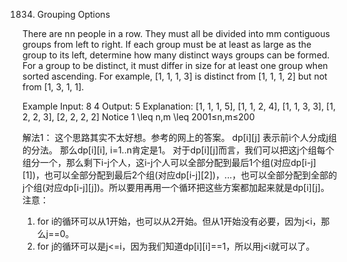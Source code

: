 1834. Grouping Options

There are nn people in a row. They must all be divided into mm contiguous groups from left to right. If each group must be at least as large as the group to its left, determine how many distinct ways groups can be formed. For a group to be distinct, it must differ in size for at least one group when sorted ascending. For example, [1, 1, 1, 3] is distinct from [1, 1, 1, 2] but not from [1, 3, 1, 1].

Example
Input:
8
4
Output: 5
Explanation: [1, 1, 1, 5], [1, 1, 2, 4], [1, 1, 3, 3], [1, 2, 2, 3], [2, 2, 2, 2]
Notice
1 \leq n,m \leq 2001≤n,m≤200


解法1：
这个思路其实不太好想。参考的网上的答案。
dp[i][j] 表示前i个人分成j组的分法。
那么dp[i][i], i=1..n肯定是1。
对于dp[i][j]而言，我们可以把这j个组每个组分一个，那么剩下i-j个人，这i-j个人可以全部分配到最后1个组(对应dp[i-j][1])，也可以全部分配到最后2个组(对应dp[i-j][2])，...，也可以全部分配到全部的j个组(对应dp[i-j][j])。所以要用再用一个循环把这些方案都加起来就是dp[i][j]。
注意：
1) for i的循环可以从1开始，也可以从2开始。但从1开始没有必要，因为j<i，那么j==0。
2) for j的循环可以是j<=i，因为我们知道dp[i][i]==1，所以用j<i就可以了。